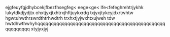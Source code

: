ejgfeuyfgjdhybcekjfbezfhsegfeg<
eege<ge<
lfe<fefeghrehtrjykhk
lukytdkdjydjtx
ohxtjyxjtxhtrxjhftjuykxrdg
txjyxjtykcyjdxrtwhtw
hgwtuhwthrswrdthtrhwdtrh
trxhxtjyjwxhtxujweh
tdw
hwtdhwthwhyhqqqqqqqqqqqqqqqqqqqqqqqqqqqqqqqqqqqqqqqqqqqqqqqqqqqqqqqq
xtyjyxjyj
